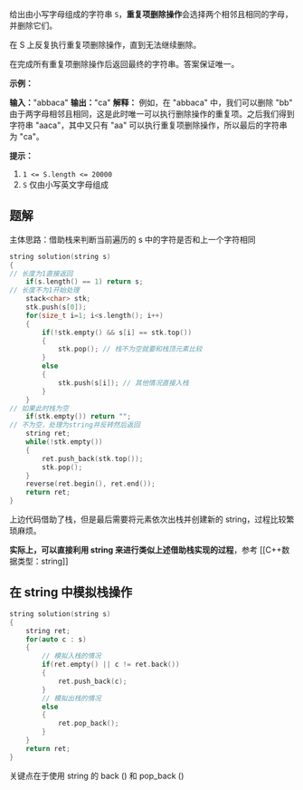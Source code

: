 
给出由小写字母组成的字符串 `S`，**重复项删除操作**会选择两个相邻且相同的字母，并删除它们。

在 S 上反复执行重复项删除操作，直到无法继续删除。

在完成所有重复项删除操作后返回最终的字符串。答案保证唯一。

**示例：**

**输入：**"abbaca"
**输出：**"ca"
**解释：**
例如，在 "abbaca" 中，我们可以删除 "bb" 由于两字母相邻且相同，这是此时唯一可以执行删除操作的重复项。之后我们得到字符串 "aaca"，其中又只有 "aa" 可以执行重复项删除操作，所以最后的字符串为 "ca"。

**提示：**

1. `1 <= S.length <= 20000`
2. `S` 仅由小写英文字母组成


## 题解

主体思路：借助栈来判断当前遍历的 s 中的字符是否和上一个字符相同

```cpp
string solution(string s)
{
// 长度为1直接返回
	if(s.length() == 1) return s;
// 长度不为1开始处理
	stack<char> stk;
	stk.push(s[0]);
	for(size_t i=1; i<s.length(); i++)
	{
		if(!stk.empty() && s[i] == stk.top())
		{
			stk.pop(); // 栈不为空就要和栈顶元素比较
		}
		else
		{
			stk.push(s[i]); // 其他情况直接入栈
		}
	}
// 如果此时栈为空
	if(stk.empty()) return "";
// 不为空，处理为string并反转然后返回
	string ret;
	while(!stk.empty())
	{
		ret.push_back(stk.top());
		stk.pop();
	}
	reverse(ret.begin(), ret.end());
	return ret;
}
```

上边代码借助了栈，但是最后需要将元素依次出栈并创建新的 string，过程比较繁琐麻烦。

**实际上，可以直接利用 string 来进行类似上述借助栈实现的过程**，参考 [[C++数据类型：string]]

## 在 string 中模拟栈操作

```cpp
string solution(string s)
{
	string ret;
	for(auto c : s)
	{
		// 模拟入栈的情况
		if(ret.empty() || c != ret.back())
		{
			ret.push_back(c);
		}
		// 模拟出栈的情况
		else
		{
			ret.pop_back();
		}
	}
	return ret;
}
```

关键点在于使用 string 的 back () 和 pop_back ()
